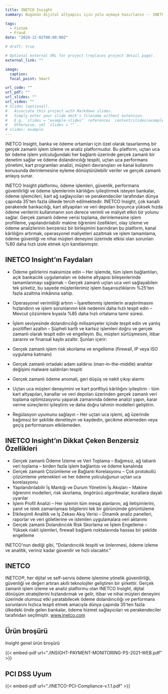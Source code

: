 ```yaml
---
title: INETCO Insight
summary: Bugünün dijital altyapısı için yolu açmaya hazırlanın -- INETCO Insight’ı kullanarak ödeme yolculuğundaki her aşamada performans kör noktalarını ortadan kaldırın ve güvenlik risklerini izole edin.

tags:
  - Fintek
  - Fraud
date: "2024-12-02T00:00:00Z"

# draft: true

# Optional external URL for project (replaces project detail page).
external_link: ""

image:
  caption:
  focal_point: Smart

url_code: ""
url_pdf: ""
url_slides: ""
url_video: ""
# Slides (optional).
#   Associate this project with Markdown slides.
#   Simply enter your slide deck's filename without extension.
#   E.g. `slides = "example-slides"` references `content/slides/example-slides.md`.
#   Otherwise, set `slides = ""`.
# slides: example
---
```


INETCO Insight, banka ve ödeme ortamları için özel olarak tasarlanmış bir gerçek zamanlı işlem izleme ve analiz platformudur. Bu platform, uçtan uca bir ödeme işlem yolculuğundaki her bağlantı üzerinde gerçek zamanlı bir denetim sağlar ve ödeme dolandırıcılığı tespiti, uçtan uca performans yönetimi, kart programları analizi, müşteri davranışları ve kanal kullanımı konusunda derinlemesine eyleme dönüştürülebilir veriler ve gerçek zamanlı anlayış sunar.

INETCO Insight platformu, ödeme işlemleri, güvenlik, performans güvenilirliği ve ödeme işlemlerinin kârlılığını iyileştirmek isteyen bankalar, ödeme işlemcileri, kart ağ sağlayıcıları ve perakendeciler tarafından dünya çapında 35'ten fazla ülkede tercih edilmektedir. INETCO Insight, çok kanallı perakende bankacılığı, kart altyapıları ve veri depoları boyunca yüksek hızda ödeme verilerini kullanmanın son derece verimli ve maliyet etkin bir yolunu sağlar. Gerçek zamanlı ödeme verisi toplama, derinlemesine işlem profilleme, yapılandırılabilir makine öğrenimi özellikleri, olay izleme ve ödeme analizlerinin benzersiz bir birleşimini barındıran bu platform, kanal kârlılığını artırmak, operasyonel maliyetleri azaltmak ve işlem tamamlama, ödeme güvenliği ve nihai müşteri deneyimi üzerinde etkisi olan sorunları %80 daha hızlı izole etmek için kanıtlanmıştır.

## INETCO Insight’ın Faydaları

- Ödeme gelirlerini maksimize edin – Her işlemde, tüm işlem bağlantıları, açık bankacılık uygulamaları ve ödeme altyapısı bileşenlerinde tamamlanmayı sağlamak – Gerçek zamanlı uçtan uca veri sağlayabilen tek şirketiz, bu sayede müşterilerimiz işlem başarısızlıklarını %25’ten fazla azaltma imkânına sahip.

- Operasyonel verimliliği artırın – İşaretlenmiş işlemlerin araştırılmasını hızlandırın ve işlem sorunlarının kök nedenini daha hızlı tespit edin – Mevcut çözümlere kıyasla %85 daha hızlı ortalama tamir süresi.

- İşlem seviyesinde dolandırıcılığı milisaniyeler içinde tespit edin ve yanlış pozitifleri azaltın – Şüpheli kartlı ve kartsız işlemleri doğru ve gerçek zamanlı olarak tespit edin ve engelleyin. Bu, müşteri sürtüşmesini, itibar zararını ve finansal kaybı azaltır. Şunları içerir:

- Gerçek zamanlı işlem risk skorlama ve engelleme (firewall, IP veya ISO uygulama katmanı)

- Gerçek zamanlı ortadaki adam saldırısı (man-in-the-middle) anahtar değişimi malware saldırıları tespiti

- Gerçek zamanlı ödeme anomali, geri düşüş ve nakit çıkışı alarmı

- Uçtan uca müşteri deneyimini ve kart portföyü kârlılığını iyileştirin - tüm kart altyapıları, kanallar ve veri depoları üzerinden gerçek zamanlı veri toplama optimizasyonu yaparak zamanında ödeme analizi yapın, karar verme süreçlerini iyileştirin ve daha doğru tahmin modelleri geliştirin.

- Regülasyon uyumunu sağlayın – Her uçtan uca işlemi, ağ üzerinde bağımsız bir şekilde denetleyin ve kaydedin, gecikme eklemeden veya geçiş performansını etkilemeden.

## INETCO Insight’ın Dikkat Çeken Benzersiz Özellikleri

- Gerçek zamanlı Ödeme İzleme ve Veri Toplama – Bağımsız, ağ tabanlı veri toplama – birden fazla işlem bağlantısı ve ödeme kanalında
- Gerçek zamanlı Çözümleme ve Bağlantı Korelasyonu – Çok protokollü çözümleme yetenekleri ve her ödeme yolculuğunun uçtan uca korelasyonu
- Yapılandırılabilir İş Mantığı ve Durum Yönetimi İş Akışları – Makine öğrenimi modelleri, risk skorlama, öngörücü algoritmalar, kurallara dayalı uyarılar
- İşlem Profil Analizi – Her işlemin tüm mesaj alanlarını, ağ iletişimlerini, yanıt ve istek zamanlaması bilgilerini tek bir görünümde görüntüleme
- Etkileşimli Analitik ve İş Zekası Akış Verisi – Dinamik analiz panelleri, raporlar ve veri göletlerine ve istenilen uygulamalara veri aktarımı
- Gerçek zamanlı Dolandırıcılık Risk Skorlama ve İşlem Engelleme – Yüksek riskli işlemleri, firewall bağlantı noktalarında hassas bir şekilde engelleme

INETCO'nun dediği gibi, "Dolandırıcılık tespiti ve önlenmesi, ödeme izleme ve analitik, veriniz kadar güvenilir ve hızlı olacaktır."

## INETCO

INETCO®, her dijital ve self-servis ödeme işlemine yönelik güvenilirliği, güvenliği ve değeri artıran akıllı teknolojiler geliştiren bir şirkettir. Gerçek zamanlı işlem izleme ve analiz platformu olan INETCO Insight, dijital dönüşüm stratejilerini hızlandırmak ve gelir, itibar ve nihai müşteri deneyimi üzerinde olumsuz etki yaratabilecek ödeme dolandırıcılığı ve performans sorunlarını hızlıca tespit etmek amacıyla dünya çapında 35'ten fazla ülkedeki önde gelen bankalar, ödeme hizmet sağlayıcıları ve perakendeciler tarafından seçilmiştir. www.inetco.com

## Ürün broşürü

Insight genel ürün broşürü

{{< embed-pdf url="./INSIGHT-PAYMENT-MONITORING-PS-2021-WEB.pdf" >}}

## PCI DSS Uyum

{{< embed-pdf url="./INETCO-PCI-Compliance-v.1.1.pdf" >}}
